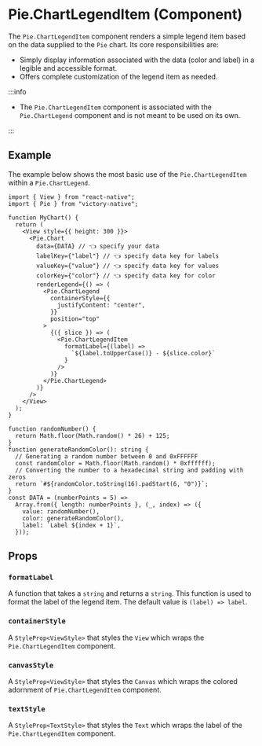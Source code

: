 # Pie.ChartLegendItem (Component)

The `Pie.ChartLegendItem` component renders a simple legend item based on the data supplied to the `Pie` chart. Its core responsibilities are:

- Simply display information associated with the data (color and label) in a legible and accessible format.
- Offers complete customization of the legend item as needed.

:::info

- The `Pie.ChartLegendItem` component is associated with the `Pie.ChartLegend` component and is not meant to be used on its own.

:::

## Example

The example below shows the most basic use of the `Pie.ChartLegendItem` within a `Pie.ChartLegend`.

```tsx
import { View } from "react-native";
import { Pie } from "victory-native";

function MyChart() {
  return (
    <View style={{ height: 300 }}>
      <Pie.Chart
        data={DATA} // 👈 specify your data
        labelKey={"label"} // 👈 specify data key for labels
        valueKey={"value"} // 👈 specify data key for values
        colorKey={"color"} // 👈 specify data key for color
        renderLegend={() => (
          <Pie.ChartLegend
            containerStyle={{
              justifyContent: "center",
            }}
            position="top"
          >
            {({ slice }) => (
              <Pie.ChartLegendItem
                formatLabel={(label) =>
                  `${label.toUpperCase()} - ${slice.color}`
                }
              />
            )}
          </Pie.ChartLegend>
        )}
      />
    </View>
  );
}

function randomNumber() {
  return Math.floor(Math.random() * 26) + 125;
}
function generateRandomColor(): string {
  // Generating a random number between 0 and 0xFFFFFF
  const randomColor = Math.floor(Math.random() * 0xffffff);
  // Converting the number to a hexadecimal string and padding with zeros
  return `#${randomColor.toString(16).padStart(6, "0")}`;
}
const DATA = (numberPoints = 5) =>
  Array.from({ length: numberPoints }, (_, index) => ({
    value: randomNumber(),
    color: generateRandomColor(),
    label: `Label ${index + 1}`,
  }));
```

## Props

### `formatLabel`

A function that takes a `string` and returns a `string`. This function is used to format the label of the legend item. The default value is `(label) => label`.

### `containerStyle`

A `StyleProp<ViewStyle>` that styles the `View` which wraps the `Pie.ChartLegendItem` component.

### `canvasStyle`

A `StyleProp<ViewStyle>` that styles the `Canvas` which wraps the colored adornment of `Pie.ChartLegendItem` component.

### `textStyle`

A `StyleProp<TextStyle>` that styles the `Text` which wraps the label of the `Pie.ChartLegendItem` component.
